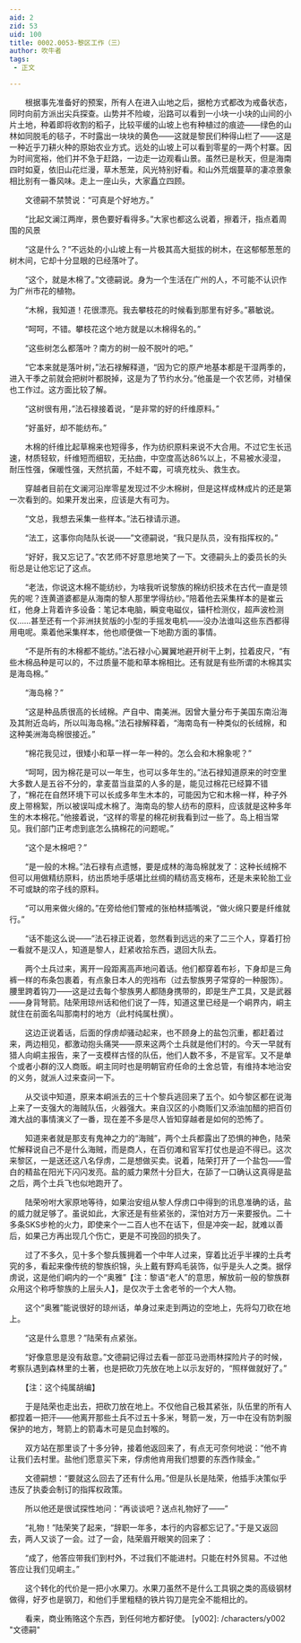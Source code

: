 ```yaml
---
aid: 2
zid: 53
uid: 100
title: 0002.0053-黎区工作（三）
author: 吹牛者
tags: 
 - 正文

---
```




　　根据事先准备好的预案，所有人在进入山地之后，据枪方式都改为戒备状态，同时向前方派出尖兵探查。山势并不险峻，沿路可以看到一小块一小块的山间的小片土地，种着即将收割的稻子，比较平缓的山坡上也有种植过的痕迹——绿色的山林如同脱毛的毯子，不时露出一块块的黄色——这就是黎民们种得山栏了——这是一种近乎刀耕火种的原始农业方式。远处的山坡上可以看到零星的一两个村寨。因为时间宽裕，他们并不急于赶路，一边走一边观看山景。虽然已是秋天，但是海南四时如夏，依旧山花烂漫，草木葱茏，风光特别好看。和山外荒烟蔓草的凄凉景象相比别有一番风味。走上一座山头，大家矗立四顾。

　　文德嗣不禁赞说：“可真是个好地方。”

　　“比起文澜江两岸，景色要好看得多。”大家也都这么说着，擦着汗，指点着周围的风景

　　“这是什么？”不远处的小山坡上有一片极其高大挺拔的树木，在这郁郁葱葱的树木间，它却十分显眼的已经落叶了。

　　“这个，就是木棉了。”文德嗣说。身为一个生活在广州的人，不可能不认识作为广州市花的植物。

　　“木棉，我知道！花很漂亮。我去攀枝花的时候看到那里有好多。”慕敏说。

　　“呵呵，不错。攀枝花这个地方就是以木棉得名的。”

　　“这些树怎么都落叶？南方的树一般不脱叶的吧。”

　　“它本来就是落叶树，”法石禄解释道，“因为它的原产地基本都是干湿两季的，进入干季之前就会把树叶都脱掉，这是为了节约水分。”他虽是一个农艺师，对植保也工作过。这方面比较了解。

　　“这树很有用，”法石禄接着说，“是非常的好的纤维原料。”

　　“好虽好，却不能纺布。”

　　木棉的纤维比起草棉来也短得多，作为纺织原料来说不大合用。不过它生长迅速，材质轻软，纤维短而细软，无拈曲，中空度高达86%以上，不易被水浸湿，耐压性强，保暖性强，天然抗菌，不蛀不霉，可填充枕头、救生衣。

　　穿越者目前在文澜河沿岸零星发现过不少木棉树，但是这样成林成片的还是第一次看到的。如果开发出来，应该是大有可为。

　　“文总，我想去采集一些样本。”法石禄请示道。

　　“法工，这事你向陆队长说——”文德嗣说，“我只是队员，没有指挥权的。”

　　“好好，我又忘记了。”农艺师不好意思地笑了一下。文德嗣头上的委员长的头衔总是让他忘记了这点。

　　“老法，你说这木棉不能纺纱，为啥我听说黎族的棉纺织技术在古代一直是领先的呢？连黄道婆都是从海南的黎人那里学得纺纱。”陪着他去采集样本的是崔云红，他身上背着许多设备：笔记本电脑，瞬变电磁仪，锚杆检测仪，超声波检测仪……甚至还有一个非洲扶贫版的小型的手摇发电机——没办法谁叫这些东西都得用电呢。乘着他采集样本，他也顺便做一下地勘方面的事情。

　　“不是所有的木棉都不能纺。”法石禄小心翼翼地避开树干上刺，拉着皮尺，“有些木棉品种是可以的，不过质量不能和草本棉相比。还有就是有些所谓的木棉其实是海岛棉。”

　　“海岛棉？”

　　“这是种品质很高的长绒棉。产自中、南美洲。因曾大量分布于美国东南沿海及其附近岛屿，所以叫海岛棉。”法石禄解释着，“海南岛有一种类似的长绒棉，和这种美洲海岛棉很接近。”

　　“棉花我见过，很矮小和草一样一年一种的。怎么会和木棉象呢？”

　　“呵呵，因为棉花是可以一年生，也可以多年生的。”法石禄知道原来的时空里大多数人是五谷不分的，拿麦苗当韭菜的人多的是，能见过棉花已经算不错了，“棉花在自然环境下可以长成多年生木本的，可能因为它和木棉一样，种子外皮上带棉絮，所以被误叫成木棉了。海南岛的黎人纺布的原料，应该就是这种多年生的木本棉花。”他接着说，“这样的零星的棉花树我看到过一些了。岛上相当常见。我们部门正考虑到底怎么搞棉花的问题呢。”

　　“这个是木棉吧？”

　　“是一般的木棉。”法石禄有点遗憾，要是成林的海岛棉就发了：这种长绒棉不但可以用做精纺原料，纺出质地手感堪比丝绸的精纺高支棉布，还是未来轮胎工业不可或缺的帘子线的原料。

　　“可以用来做火绵的。”在旁给他们警戒的张柏林插嘴说，“做火绵只要是纤维就行。”

　　“话不能这么说——”法石禄正说着，忽然看到远远的来了二三个人，穿着打扮一看就不是汉人，知道是黎人，赶紧收拾东西，退回大队去。

　　两个土兵过来，离开一段距离高声地问着话。他们都穿着布衫，下身却是三角裤一样的布条包裹着，有点象日本人的兜裆布（过去黎族男子常穿的一种服饰）。腰里跨着钩刀——这是过去每个黎族男人都随身携带的，即是生产工具，又是武器——身背弩箭。陆荣用琼州话和他们说了一阵，知道这里已经是一个峒界内，峒主就住在前面名叫那南村的地方（此村纯属杜撰）。

　　这边正说着话，后面的俘虏却骚动起来，也不顾身上的盐包沉重，都赶着过来，两边相见，都激动抱头痛哭——原来这两个土兵就是他们村的。今天一早就有猎人向峒主报告，来了一支模样古怪的队伍，他们人数不多，不是官军。又不是单个或者小群的汉人商贩。峒主同时也是明朝官府任命的土舍总管，有维持本地治安的义务，就派人过来查问一下。

　　从交谈中知道，原来本峒派去的三十个黎兵逃回来了五个。如今黎区都在说海上来了一支强大的海贼队伍，火器强大。来自汉区的小商贩们又添油加醋的把百仞滩大战的事情演义了一番，现在差不多是尽人皆知穿越者是如何的恐怖了。

　　知道来者就是那支有鬼神之力的“海贼”，两个土兵都露出了恐惧的神色，陆荣忙解释说自己不是什么海贼，而是商人，在百仞滩和官军打仗也是迫不得已。这次来黎区，一是送还这八名俘虏，二是想做买卖。说着，陆荣打开了一个盐包——雪白的精盐在阳光下闪闪发亮。盐的威力果然十分巨大，在舔了一口确认这真得是盐之后，两个土兵飞也似地跑开了。

　　陆荣吩咐大家原地等待，如果治安组从黎人俘虏口中得到的讯息准确的话，盐的威力就足够了。虽说如此，大家还是有些紧张的，深怕对方万一来要报仇。二十多条SKS步枪的火力，即使来个一二百人也不在话下，但是冲突一起，就难以善后，如果己方再出现几个伤亡，更是不可挽回的损失了。

　　过了不多久，见十多个黎兵簇拥着一个中年人过来，穿着比近乎半裸的土兵考究的多，看起来像传统的黎族织锦，头上戴有野鸡毛装饰，似乎是头人之类。据俘虏说，这是他们峒内的一个“奥雅”【注：黎语“老人”的意思，解放前一般的黎族群众用这个称呼黎族的上层头人】，是仅次于土舍老爷的一个大人物。

　　这个“奥雅”能说很好的琼州话，单身过来走到两边的空地上，先将勾刀砍在地上。

　　“这是什么意思？”陆荣有点紧张。

　　“好像意思是没有敌意。”文德嗣记得过去看一部亚马逊雨林探险片子的时候，考察队遇到森林里的土著，也是把砍刀先放在地上以示友好的，“照样做就好了。”

　　【注：这个纯属胡编】

　　于是陆荣也走出去，把砍刀放在地上。不仅他自己极其紧张，队伍里的所有人都捏着一把汗——他离开那些土兵不过五十多米，弩箭一发，万一中在没有防刺服保护的地方，弩箭上的箭毒木可是见血封喉的。

　　双方站在那里谈了十多分钟，接着他返回来了，有点无可奈何地说：“他不肯让我们去村里。盐他们愿意买下来，俘虏他肯用我们想要的东西作赎金。”

　　文德嗣想：“要就这么回去了还有什么用。”但是队长是陆荣，他插手决策似乎违反了执委会制订的指挥权政策。

　　所以他还是很试探性地问：“再谈谈吧？送点礼物好了——”

　　“礼物！”陆荣笑了起来，“辞职一年多，本行的内容都忘记了。”于是又返回去，两人又谈了一会。过了一会，陆荣眉开眼笑的回来了：

　　“成了，他答应带我们到村外，不过我们不能进村。只能在村外贸易。不过他答应让我们见峒主。”

　　这个转化的代价是一把小水果刀。水果刀虽然不是什么工具钢之类的高级钢材做得，好歹也是钢刀，和他们手里粗糙的铁片钩刀是完全不能相比的。

　　看来，商业贿赂这个东西，到任何地方都好使。
[y002]: /characters/y002 "文德嗣"


